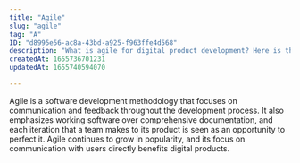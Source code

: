 ```yaml
---
title: "Agile"
slug: "agile"
tag: "A"
ID: "d8995e56-ac8a-43bd-a925-f963ffe4d568"
description: "What is agile for digital product development? Here is the definition of agile. Tio Digital Product Glossary | What is Agile ?"
createdAt: 1655736701231
updatedAt: 1655740594070

---
```

Agile is a software development methodology that focuses on communication and feedback throughout the development process. It also emphasizes working software over comprehensive documentation, and each iteration that a team makes to its product is seen as an opportunity to perfect it. Agile continues to grow in popularity, and its focus on communication with users directly benefits digital products.  